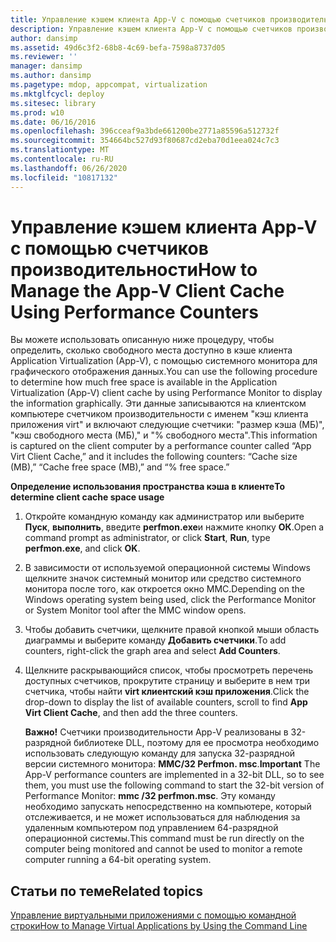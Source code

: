 ```yaml
---
title: Управление кэшем клиента App-V с помощью счетчиков производительности
description: Управление кэшем клиента App-V с помощью счетчиков производительности
author: dansimp
ms.assetid: 49d6c3f2-68b8-4c69-befa-7598a8737d05
ms.reviewer: ''
manager: dansimp
ms.author: dansimp
ms.pagetype: mdop, appcompat, virtualization
ms.mktglfcycl: deploy
ms.sitesec: library
ms.prod: w10
ms.date: 06/16/2016
ms.openlocfilehash: 396cceaf9a3bde661200be2771a85596a512732f
ms.sourcegitcommit: 354664bc527d93f80687cd2eba70d1eea024c7c3
ms.translationtype: MT
ms.contentlocale: ru-RU
ms.lasthandoff: 06/26/2020
ms.locfileid: "10817132"
---
```

# <span data-ttu-id="7e6dd-103">Управление кэшем клиента App-V с помощью счетчиков производительности</span><span class="sxs-lookup"><span data-stu-id="7e6dd-103">How to Manage the App-V Client Cache Using Performance Counters</span></span>


<span data-ttu-id="7e6dd-104">Вы можете использовать описанную ниже процедуру, чтобы определить, сколько свободного места доступно в кэше клиента Application Virtualization (App-V), с помощью системного монитора для графического отображения данных.</span><span class="sxs-lookup"><span data-stu-id="7e6dd-104">You can use the following procedure to determine how much free space is available in the Application Virtualization (App-V) client cache by using Performance Monitor to display the information graphically.</span></span> <span data-ttu-id="7e6dd-105">Эти данные записываются на клиентском компьютере счетчиком производительности с именем "кэш клиента приложения virt" и включают следующие счетчики: "размер кэша (МБ)", "кэш свободного места (МБ)," и "% свободного места".</span><span class="sxs-lookup"><span data-stu-id="7e6dd-105">This information is captured on the client computer by a performance counter called “App Virt Client Cache,” and it includes the following counters: “Cache size (MB),” “Cache free space (MB),” and “% free space.”</span></span>

**<span data-ttu-id="7e6dd-106">Определение использования пространства кэша в клиенте</span><span class="sxs-lookup"><span data-stu-id="7e6dd-106">To determine client cache space usage</span></span>**

1.  <span data-ttu-id="7e6dd-107">Откройте командную команду как администратор или выберите **Пуск**, **выполнить**, введите **perfmon.exe**и нажмите кнопку **ОК**.</span><span class="sxs-lookup"><span data-stu-id="7e6dd-107">Open a command prompt as administrator, or click **Start**, **Run**, type **perfmon.exe**, and click **OK**.</span></span>

2.  <span data-ttu-id="7e6dd-108">В зависимости от используемой операционной системы Windows щелкните значок системный монитор или средство системного монитора после того, как откроется окно MMC.</span><span class="sxs-lookup"><span data-stu-id="7e6dd-108">Depending on the Windows operating system being used, click the Performance Monitor or System Monitor tool after the MMC window opens.</span></span>

3.  <span data-ttu-id="7e6dd-109">Чтобы добавить счетчики, щелкните правой кнопкой мыши область диаграммы и выберите команду **Добавить счетчики**.</span><span class="sxs-lookup"><span data-stu-id="7e6dd-109">To add counters, right-click the graph area and select **Add Counters**.</span></span>

4.  <span data-ttu-id="7e6dd-110">Щелкните раскрывающийся список, чтобы просмотреть перечень доступных счетчиков, прокрутите страницу и выберите в нем три счетчика, чтобы найти **virt клиентский кэш приложения**.</span><span class="sxs-lookup"><span data-stu-id="7e6dd-110">Click the drop-down to display the list of available counters, scroll to find **App Virt Client Cache**, and then add the three counters.</span></span>

    <span data-ttu-id="7e6dd-111">**Важно!**  Счетчики производительности App-V реализованы в 32-разрядной библиотеке DLL, поэтому для ее просмотра необходимо использовать следующую команду для запуска 32-разрядной версии системного монитора: **MMC/32 Perfmon. msc**.</span><span class="sxs-lookup"><span data-stu-id="7e6dd-111">**Important** The App-V performance counters are implemented in a 32-bit DLL, so to see them, you must use the following command to start the 32-bit version of Performance Monitor: **mmc /32 perfmon.msc**.</span></span> <span data-ttu-id="7e6dd-112">Эту команду необходимо запускать непосредственно на компьютере, который отслеживается, и не может использоваться для наблюдения за удаленным компьютером под управлением 64-разрядной операционной системы.</span><span class="sxs-lookup"><span data-stu-id="7e6dd-112">This command must be run directly on the computer being monitored and cannot be used to monitor a remote computer running a 64-bit operating system.</span></span>

     

## <span data-ttu-id="7e6dd-113">Статьи по теме</span><span class="sxs-lookup"><span data-stu-id="7e6dd-113">Related topics</span></span>


[<span data-ttu-id="7e6dd-114">Управление виртуальными приложениями с помощью командной строки</span><span class="sxs-lookup"><span data-stu-id="7e6dd-114">How to Manage Virtual Applications by Using the Command Line</span></span>](how-to-manage-virtual-applications-by-using-the-command-line.md)

 

 





